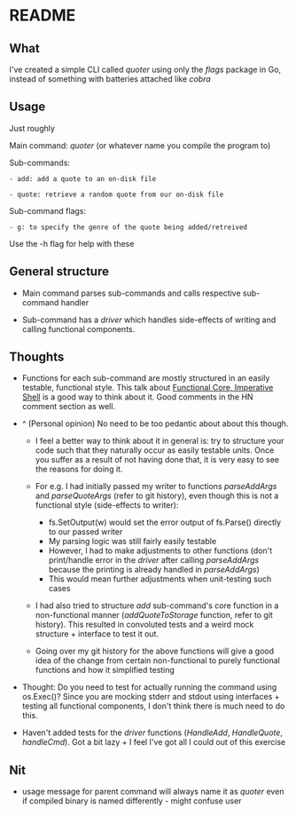 # README

## What

I've created a simple CLI called _quoter_ using only the _flags_ package in Go, instead of something with batteries attached like _cobra_

## Usage

Just roughly

Main command: _quoter_ (or whatever name you compile the program to)

Sub-commands:

    - add: add a quote to an on-disk file

    - quote: retrieve a random quote from our on-disk file

Sub-command flags:
    
    - g: to specify the genre of the quote being added/retreived


Use the -h flag for help with these

## General structure

- Main command parses sub-commands and calls respective sub-command handler

- Sub-command has a _driver_ which handles side-effects of writing and calling functional components.

## Thoughts

- Functions for each sub-command are mostly structured in an easily testable, functional style. This talk about [Functional Core, Imperative Shell](https://news.ycombinator.com/item?id=18043058) is a good way to think about it. Good comments in the HN comment section as well.

- ^ (Personal opinion) No need to be too pedantic about about this though.

    - I feel a better way to think about it in general is: try to structure your code such that they naturally occur as easily testable units. Once you suffer as a result of not having done that, it is very easy to see the reasons for doing it.

    - For e.g. I had initially passed my writer to functions _parseAddArgs_ and _parseQuoteArgs_ (refer to git history), even though this is not a functional style (side-effects to writer):
        -  fs.SetOutput(w) would set the error output of fs.Parse() directly to our passed writer 
        - My parsing logic was still fairly easily testable
        - However, I had to make adjustments to other functions (don't print/handle error in the _driver_ after calling _parseAddArgs_ because the printing is already handled in _parseAddArgs_)
        - This would mean further adjustments when unit-testing such cases
    
    - I had also tried to structure _add_ sub-command's core function in a non-functional manner (_addQuoteToStorage_ function, refer to git history). This resulted in convoluted tests and a weird mock structure + interface to test it out.
    
    - Going over my git history for the above functions will give a good idea of the change from certain non-functional to purely functional functions and how it simplified testing


- Thought: Do you need to test for actually running the command using os.Exec()? Since you are mocking stderr and stdout using interfaces + testing all functional components, I don't think there is much need to do this.

- Haven't added tests for the _driver_ functions (_HandleAdd_, _HandleQuote_, _handleCmd_). Got a bit lazy + I feel I've got all I could out of this exercise

## Nit

- usage message for parent command will always name it as _quoter_ even if compiled binary is named differently - might confuse user

